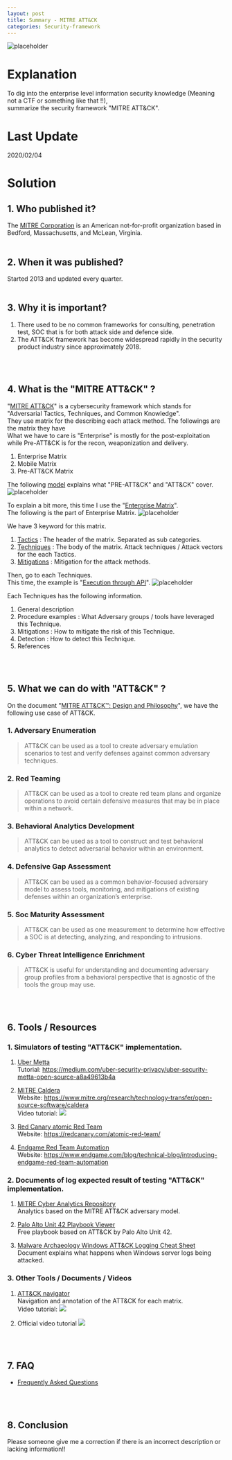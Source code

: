 ```yaml
---
layout: post
title: Summary - MITRE ATT&CK
categories: Security-framework
---
```


![placeholder](https://media.githubusercontent.com/media/inar1/inar1.github.io/master/public/images/2020-02-04/mitre_attack_matrix.png)

# Explanation
To dig into the enterprise level information security knowledge (Meaning not a CTF or something like that !!),<br>
summarize the security framework "MITRE ATT&CK".

# Last Update
2020/02/04

# Solution
## 1. Who published it?
The <a href="https://www.mitre.org/">MITRE Corporation</a> is an American not-for-profit organization based in Bedford, Massachusetts, and McLean, Virginia.
<br>
<br>


## 2. When it was published?
Started 2013 and updated every quarter.
<br>
<br>


## 3. Why it is important?
1. There used to be no common frameworks for consulting, penetration test, SOC that is for both attack side and defence side.
2. The ATT&CK framework has become widespread rapidly in the security product industry since approximately 2018.
<br>
<br>


## 4. What is the "MITRE ATT&CK" ?
"<a href="https://attack.mitre.org/">MITRE ATT&CK</a>" is a cybersecurity framework which stands for "Adversarial Tactics, Techniques, and Common Knowledge".<br>
They use matrix for the describing each attack method. The followings are the matrix they have<br>
What we have to care is "Enterprise" is mostly for the post-exploitation while Pre-ATT&CK is for the recon, weaponization and delivery.
1. Enterprise Matrix
2. Mobile Matrix
3. Pre-ATT&CK Matrix

The following <a href="https://attack.mitre.org/resources/enterprise-introduction/">model</a> explains what "PRE-ATT&CK" and "ATT&CK" cover.
![placeholder](https://media.githubusercontent.com/media/inar1/inar1.github.io/master/public/images/2020-02-04/enterprise-pre-lifecycle.png)

To explain a bit more, this time I use the "<a href="https://attack.mitre.org/matrices/enterprise/">Enterprise Matrix</a>".<br>
The following is the part of Enterprise Matrix.
![placeholder](https://media.githubusercontent.com/media/inar1/inar1.github.io/master/public/images/2020-02-04/2020-02-01-16-07-53.png)

We have 3 keyword for this matrix.
1. <a href="https://attack.mitre.org/tactics/enterprise/">Tactics</a> : The header of the matrix. Separated as sub categories.
2. <a href="https://attack.mitre.org/techniques/enterprise/">Techniques</a> : The body of the matrix. Attack techniques / Attack vectors for the each Tactics.
3. <a href="https://attack.mitre.org/mitigations/enterprise/">Mitigations</a> : Mitigation for the attack methods.

Then, go to each Techniques.<br>
This time, the example is "<a href="https://attack.mitre.org/techniques/T1106/">Execution through API</a>".
![placeholder](https://media.githubusercontent.com/media/inar1/inar1.github.io/master/public/images/2020-02-04/2020-02-03-21-04-24.png)

Each Techniques has the following information.
1. General description
2. Procedure examples : What Adversary groups / tools have leveraged this Technique.
3. Mitigations : How to mitigate the risk of this Technique.
4. Detection : How to detect this Technique.
5. References
<br>
<br>


## 5. What we can do with "ATT&CK" ?
On the document "<a href="https://www.mitre.org/sites/default/files/publications/pr-18-0944-11-mitre-attack-design-and-philosophy.pdf">MITRE ATT&CK™: Design and Philosophy</a>", we have the following use case of ATT&CK.
### 1. Adversary Enumeration
> ATT&CK can be used as a tool to create adversary emulation scenarios to test and verify defenses against common adversary techniques.  

### 2. Red Teaming
> ATT&CK can be used as a tool to create red team plans and organize operations to avoid certain defensive measures that may be in place within a network. 

### 3. Behavioral Analytics Development
> ATT&CK can be used as a tool to construct and test behavioral analytics to detect adversarial behavior within an environment.

### 4. Defensive Gap Assessment
> ATT&CK can be used as a common behavior-focused adversary model to assess tools, monitoring, and mitigations of existing defenses within an organization’s enterprise.

### 5. Soc Maturity Assessment
> ATT&CK can be used as one measurement to determine how effective a SOC is at detecting, analyzing, and responding to intrusions.

### 6. Cyber Threat Intelligence Enrichment
> ATT&CK is useful for understanding and documenting adversary group profiles from a behavioral perspective that is agnostic of the tools the group may use.
<br>
<br>


## 6. Tools / Resources
### 1. Simulators of testing "ATT&CK" implementation.
1. <a href="https://github.com/uber-common/metta">Uber Metta</a><br>
Tutorial: <a href="https://medium.com/uber-security-privacy/uber-security-metta-open-source-a8a49613b4a">https://medium.com/uber-security-privacy/uber-security-metta-open-source-a8a49613b4a</a>

2. <a href="https://github.com/mitre/caldera">MITRE Caldera</a><br>
Website: <a href="https://www.mitre.org/research/technology-transfer/open-source-software/caldera">https://www.mitre.org/research/technology-transfer/open-source-software/caldera</a><br>
Video tutorial: 
[![](https://img.youtube.com/vi/xjDrWStR68E/0.jpg)](https://www.youtube.com/watch?v=xjDrWStR68E) 

3. <a href="https://github.com/redcanaryco/atomic-red-team">Red Canary atomic Red Team</a><br>
Website: <a href="https://redcanary.com/atomic-red-team/">https://redcanary.com/atomic-red-team/</a>

4. <a href="https://github.com/endgameinc/RTA">Endgame Red Team Automation</a><br>
Website: <a href="https://www.endgame.com/blog/technical-blog/introducing-endgame-red-team-automation">https://www.endgame.com/blog/technical-blog/introducing-endgame-red-team-automation</a>

### 2. Documents of log expected result of testing "ATT&CK" implementation.
1. <a href="https://car.mitre.org/">MITRE Cyber Analytics Repository</a><br>
Analytics based on the MITRE ATT&CK adversary model.

2. <a href="https://pan-unit42.github.io/playbook_viewer/">Palo Alto Unit 42 Playbook Viewer</a><br>
Free playbook based on ATT&CK by Palo Alto Unit 42.

3. <a href="https://static1.squarespace.com/static/552092d5e4b0661088167e5c/t/5b8f091c0ebbe8644d3a886c/1536100639356/Windows+ATT%26CK_Logging+Cheat+Sheet_ver_Sept_2018.pdf">Malware Archaeology Windows ATT&CK Logging Cheat Sheet</a><br>
Document explains what happens when Windows server logs being attacked.

### 3. Other Tools / Documents / Videos
1. <a href="https://mitre-attack.github.io/attack-navigator/">ATT&CK navigator</a><br>
Navigation and annotation of the ATT&CK for each matrix.<br>
Video tutorial:
[![](https://img.youtube.com/vi/pcclNdwG8Vs/0.jpg)](https://www.youtube.com/watch?v=pcclNdwG8Vs)

2. Official video tutorial
[![](https://img.youtube.com/vi/EsvUUCrbhIE/0.jpg)](https://www.youtube.com/watch?v=EsvUUCrbhIE)
<br>
<br>


## 7. FAQ
* <a href="https://attack.mitre.org/resources/getting-started/">Frequently Asked Questions</a>
<br>
<br>


## 8. Conclusion

Please someone give me a correction if there is an incorrect description or lacking information!!
